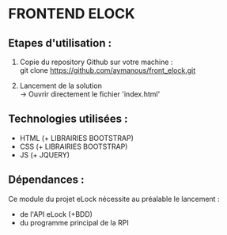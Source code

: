 # FRONTEND ELOCK

## Etapes d'utilisation :

  1. Copie du repository Github sur votre machine :
  </br>git clone https://github.com/aymanous/front_elock.git

  2. Lancement de la solution
  </br>-> Ouvrir directement le fichier 'index.html'

## Technologies utilisées :
  - HTML (+ LIBRAIRIES BOOTSTRAP)
  - CSS (+ LIBRAIRIES BOOTSTRAP)
  - JS (+ JQUERY)  

## Dépendances :
  Ce module du projet eLock nécessite au préalable le lancement :
  - de l'API eLock (+BDD)
  - du programme principal de la RPI
